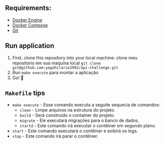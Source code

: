 ## Requirements:
* [Docker Engine](https://docs.docker.com/engine/installation/)
* [Docker Compose](https://docs.docker.com/compose/install/)
* [Git](https://git-scm.com/downloads)

## Run application
1. First, clone this repository into your local machine: clone meu repositorio em sua maquina local
   `git clone git@github.com:yagohilario1992/api-challenge.git`
2. Run `make execute` para montar a aplicação
3. Go! :rocket:

## `Makefile` tips
* `make execute` - Esse comando executa a seguite sequecia de comandos:
    * `clean` - Limpe arquivos na estrutura do projeto.
    * `build` - Será construído o container do projeto.
    * `migrate` - Ele executará migrações para o banco de dados.
    * `startd` - Este comando irá executar o contêiner em segundo plano.
* `start` - Este comando executará o contêiner e exibirá os logs.
* `stop` - Este comando irá parar o contêiner.
